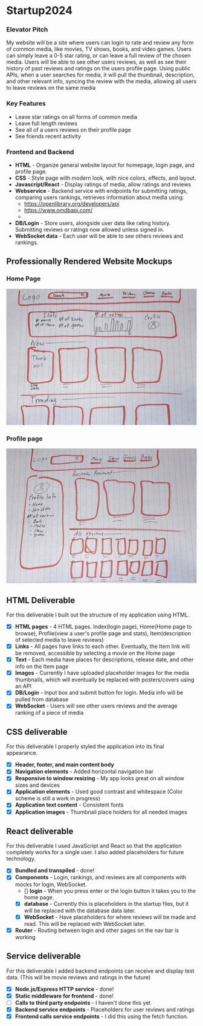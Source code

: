 # Startup2024


### Elevator Pitch
My website will be a site where users can login to rate and review any form of common media, like movies, TV shows, books, and video games. Users can simply leave a 0-5 star rating, or can leave a full review of the chosen media. Users will be able to see other users reviews, as well as see their history of past reviews and ratings on the users profile page. Using public APIs, when a user searches for media, it will pull the thumbnail, description, and other relevant info, syncing the review with the media, allowing all users to leave reviews on the same media


### Key Features
- Leave star ratings on all forms of common media
- Leave full length reviews
- See all of a users reviews on their profile page
- See friends recent activity


### Frontend and Backend
- **HTML** - Organize general website layout for homepage, login page, and profile page.
- **CSS** - Style page with modern look, with nice colors, effects, and layout.
- **Javascript/React** - Display ratings of media, allow ratings and reviews
- **Webservice** - Backend service with endpoints for submitting ratings, comparing users rankings, retrieves information about media using:
  - https://openlibrary.org/developers/api
  - https://www.omdbapi.com/
  - 
- **DB/Login** - Store users, alongside user data like rating history. Submitting reviews or ratings now allowed unless signed in.
- **WebSocket data** - Each user will be able to see others reviews and rankings.

## Professionally Rendered Website Mockups

### Home Page
![Home Page](https://github.com/ridapr/Startup2024/blob/main/Images/Home_Page.jpg)

### Profile page
![Profile Page](https://github.com/ridapr/Startup2024/blob/main/Images/Profile_Page.jpg)

## HTML Deliverable

For this deliverable I built out the structure of my application using HTML.

- [x] **HTML pages** - 4 HTML pages. Index(login page), Home(Home page to browse), Profile(view a user's profile page and stats), Item(description of selected media to leave reviews)
- [x] **Links** - All pages have links to each other. Eventually, the Item link will be removed, accessible by selecting a movie on the Home page
- [x] **Text** - Each media have places for descriptions, release date, and other info on the Item page
- [x] **Images** - Currently I have uploaded placeholder images for the media thumbnails, which will eventually be replaced with posters/covers using an API
- [x] **DB/Login** - Input box and submit button for login. Media info will be pulled from database
- [x] **WebSocket** - Users will see other users reviews and the average ranking of a piece of media

## CSS deliverable

For this deliverable I properly styled the application into its final appearance.

- [x] **Header, footer, and main content body**
- [x] **Navigation elements** - Added horizontal navigation bar
- [x] **Responsive to window resizing** - My app looks great on all window sizes and devices
- [x] **Application elements** - Used good contrast and whitespace (Color scheme is still a work in progress)
- [x] **Application text content** - Consistent fonts
- [x] **Application images** - Thumbnail place holders for all needed images

## React deliverable

For this deliverable I used JavaScript and React so that the application completely works for a single user. I also added placeholders for future technology.

- [x] **Bundled and transpiled** - done!
- [x] **Components** - Login, rankings, and reviews are all components with mocks for login, WebSocket.
  - [] **login** - When you press enter or the login button it takes you to the home page.
  - [x] **database** - Currently this is placeholders in the startup files, but it will be replaced with the database data later.
  - [x] **WebSocket** - Have placeholders for where reviews will be made and read. This will be replaced with WebSocket later.
- [x] **Router** - Routing between login and other pages on the nav bar is working

## Service deliverable

For this deliverable I added backend endpoints can receive and display test data. (This will be movie reviews and ratings in the future)

- [x] **Node.js/Express HTTP service** - done!
- [x] **Static middleware for frontend** - done!
- [ ] **Calls to third party endpoints** - I haven't done this yet
- [x] **Backend service endpoints** - Placeholders for user reviews and ratings
- [x] **Frontend calls service endpoints** - I did this using the fetch function.
